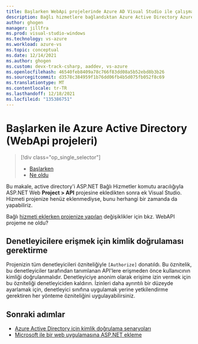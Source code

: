```yaml
---
title: Başlarken WebApi projelerinde Azure AD Visual Studio ile çalışma
description: Bağlı hizmetlere bağlandıktan Azure Active Directory Azure AD'ye bağlandıktan veya bu hizmetleri kullanarak Bir Azure AD oluşturduk Visual Studio kullanmaya başlama
author: ghogen
manager: jillfra
ms.prod: visual-studio-windows
ms.technology: vs-azure
ms.workload: azure-vs
ms.topic: conceptual
ms.date: 12/14/2021
ms.author: ghogen
ms.custom: devx-track-csharp, aaddev, vs-azure
ms.openlocfilehash: 46540feb8409a78c766f83dd08a5b52ebd8b3b26
ms.sourcegitcommit: d3578c384959f1b76dd06fb4b5d075fb052f8c69
ms.translationtype: MT
ms.contentlocale: tr-TR
ms.lasthandoff: 12/18/2021
ms.locfileid: "135386751"
---
```

# <a name="get-started-with-azure-active-directory-webapi-projects"></a>Başlarken ile Azure Active Directory (WebApi projeleri)

> [!div class="op_single_selector"]
> - [Başlarken](vs-active-directory-webapi-getting-started.md)
> - [Ne oldu](vs-active-directory-webapi-what-happened.md)

Bu makale, active directory'i ASP.NET Bağlı Hizmetler komutu aracılığıyla ASP.NET Web **Project > API** projesine ekledikten sonra ek Visual Studio. Hizmeti projenize henüz eklenmediyse, bunu herhangi bir zamanda da yapabiliriz.

Bağlı [hizmeti eklerken projenize yapılan](vs-active-directory-webapi-what-happened.md) değişiklikler için bkz. WebAPI projeme ne oldu?

## <a name="requiring-authentication-to-access-controllers"></a>Denetleyicilere erişmek için kimlik doğrulaması gerektirme

Projenizin tüm denetleyicileri özniteliğiyle `[Authorize]` donatıldı. Bu öznitelik, bu denetleyiciler tarafından tanımlanan API'lere erişmeden önce kullanıcının kimliği doğrulanmalıdır. Denetleyiciye anonim olarak erişime izin vermek için bu özniteliği denetleyiciden kaldırın. İzinleri daha ayrıntılı bir düzeyde ayarlamak için, denetleyici sınıfına uygulamak yerine yetkilendirme gerektiren her yönteme özniteliğini uygulayabilirsiniz.

## <a name="next-steps"></a>Sonraki adımlar

- [Azure Active Directory için kimlik doğrulama senaryoları](/azure/active-directory/develop/authentication-vs-authorization)
- [Microsoft ile bir web uygulamasına ASP.NET ekleme](/azure/active-directory/develop/quickstart-v2-aspnet-webapp)
